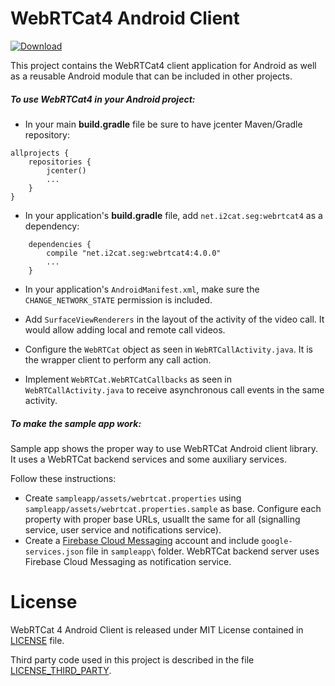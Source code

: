 WebRTCat4 Android Client
========================

[ ![Download](https://api.bintray.com/packages/seg-i2cat/WebRTCat/webrtcat4_android/images/download.svg) ](https://bintray.com/seg-i2cat/WebRTCat/webrtcat4_android/_latestVersion)

This project contains the WebRTCat4 client application for Android as well as
a reusable Android module that can be included in other projects.

##### To use WebRTCat4 in your Android project:
- In your main **build.gradle** file be sure to have jcenter Maven/Gradle repository:

```
allprojects {
    repositories {
        jcenter()
        ...
    }
}
```
- In your application's **build.gradle** file, add `net.i2cat.seg:webrtcat4` as a dependency:

```
    dependencies {
        compile "net.i2cat.seg:webrtcat4:4.0.0"
        ...
    }
```

- In your application's `AndroidManifest.xml`, make sure the `CHANGE_NETWORK_STATE` permission is included.

- Add `SurfaceViewRenderers` in the layout of the activity of the video call. It would allow adding local and remote call videos.

- Configure the `WebRTCat` object as seen in `WebRTCallActivity.java`. It is the wrapper client to perform any call action.

- Implement `WebRTCat.WebRTCatCallbacks` as seen in `WebRTCallActivity.java` to receive asynchronous call events in the same activity.



##### To make the sample app work:

Sample app shows the proper way to use WebRTCat Android client library. It uses a WebRTCat backend services and some auxiliary services. 

Follow these instructions:

- Create `sampleapp/assets/webrtcat.properties` using `sampleapp/assets/webrtcat.properties.sample` as base. Configure each property with proper base URLs, usuallt the same for all (signalling service, user service and notifications service).
- Create a [Firebase Cloud Messaging](https://firebase.google.com/docs/cloud-messaging) account and include `google-services.json` file in `sampleapp\` folder. WebRTCat backend server uses Firebase Cloud Messaging as notification service.

# License

WebRTCat 4 Android Client is released under MIT License contained in [LICENSE](LICENSE) file.

Third party code used in this project is described in the file [LICENSE_THIRD_PARTY](LICENSE_THIRD_PARTY).